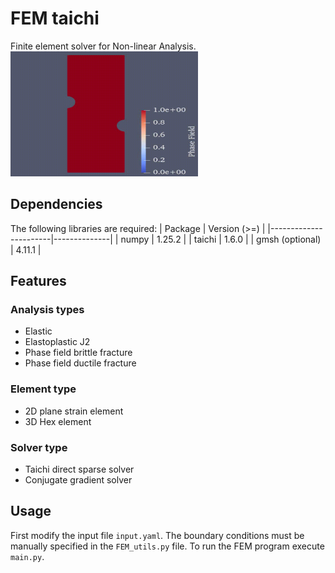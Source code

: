 # FEM taichi 

Finite element solver for Non-linear Analysis.
<img src="pf.gif" alt="Phase field brittle fracture" width="300" height="200">


## Dependencies
The following libraries are required:
| Package               | Version (>=) |
|-----------------------|--------------|
| numpy                 | 1.25.2       |
| taichi                | 1.6.0        |
| gmsh (optional)       | 4.11.1       |

## Features 
 ### Analysis types
- Elastic 
- Elastoplastic J2
- Phase field brittle fracture 
- Phase field ductile fracture 

 ### Element type
 - 2D plane strain element
 - 3D Hex element

 ### Solver type 
 - Taichi direct sparse solver 
 - Conjugate gradient solver 

## Usage
First modify the input file `input.yaml`. The boundary conditions must be manually specified in the `FEM_utils.py` file. To run the FEM program execute `main.py`. 






